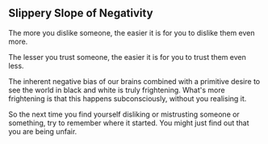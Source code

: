 ## Slippery Slope of Negativity

The more you dislike someone, the easier it is for you to dislike them even more. 

The lesser you trust someone, the easier it is for you to trust them even less. 

The inherent negative bias of our brains combined with a primitive desire to see the world in black and white is truly frightening. What's more frightening is that this happens subconsciously, without you realising it. 

So the next time you find yourself disliking or mistrusting someone or something, try to remember where it started. You might just find out that you are being unfair.